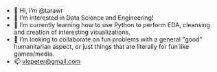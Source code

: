 - 👋 Hi, I’m @tarawr
- 👀 I’m interested in Data Science and Engineering!
- 🌱 I’m currently learning how to use Python to perform EDA, cleansing and creation of interesting visualizations.
- 💞️ I’m looking to collaborate on fun problems with a general "good" humanitarian aspect, or just things that are literally for fun like games/media.
- 📫 vlepeter@gmail.com
